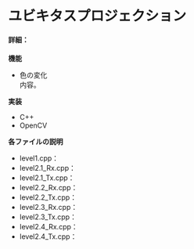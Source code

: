 # ユビキタスプロジェクション
#### 詳細：

**機能**
* 色の変化<br>
    内容。


**実装**
* C++
* OpenCV

**各ファイルの説明**
* level1.cpp：
* level2.1_Rx.cpp：
* level2.1_Tx.cpp：
* level2.2_Rx.cpp：
* level2.2_Tx.cpp：
* level2.3_Rx.cpp：
* level2.3_Tx.cpp：
* level2.4_Rx.cpp：
* level2.4_Tx.cpp：
